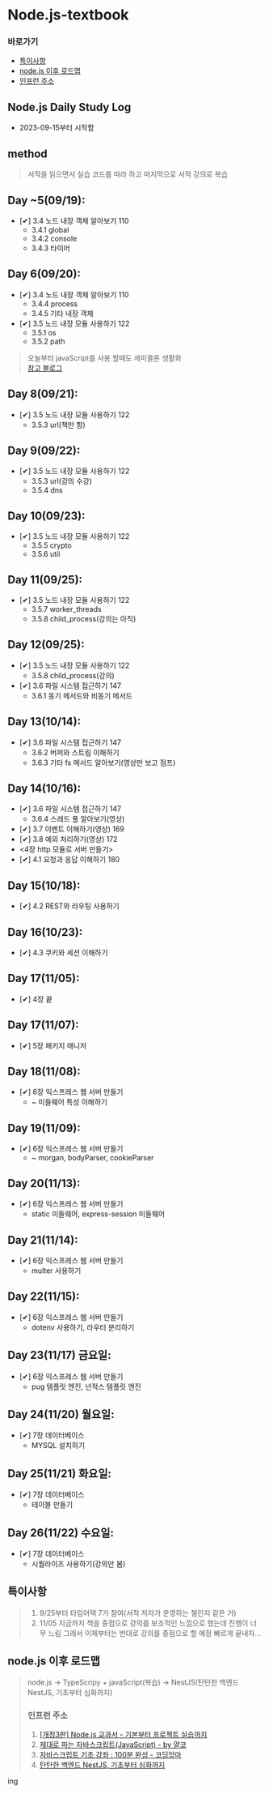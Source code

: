 # Node.js-textbook
### 바로가기
- [특이사항](#특이사항)
- [node.js 이후 로드맵](#nodejs-이후-로드맵)
- [인프런 주소](#인프런-주소)

## Node.js Daily Study Log
- 2023-09-15부터 시작함

## method
>서적을 읽으면서 실습 코드를 따라 하고 마지막으로 서적 강의로 복습

## Day ~5(09/19):
- [✔︎] 3.4 노드 내장 객체 알아보기 110
  - 3.4.1 global
  - 3.4.2 console 
  - 3.4.3 타이머

## Day 6(09/20):
- [✔︎] 3.4 노드 내장 객체 알아보기 110
  - 3.4.4 process
  - 3.4.5 기타 내장 객체
- [✔︎] 3.5 노드 내장 모듈 사용하기 122
  - 3.5.1 os
  - 3.5.2 path
>오늘부터 javaScript를 사용 할때도 세미콜론 생활화<br>
[참고 블로그](https://okayoon.tistory.com/entry/%EC%9E%90%EB%B0%94%EC%8A%A4%ED%81%AC%EB%A6%BD%ED%8A%B8-%EC%84%B8%EB%AF%B8%EC%BD%9C%EB%A1%A0-%EA%BC%AD-%EC%8D%A8%EC%95%BC%ED%95%98%EB%82%98%EC%9A%94)

## Day 8(09/21):
- [✔︎] 3.5 노드 내장 모듈 사용하기 122
  - 3.5.3 url(책만 함) 

## Day 9(09/22):
- [✔︎] 3.5 노드 내장 모듈 사용하기 122
  - 3.5.3 url(강의 수강)
  - 3.5.4 dns

## Day 10(09/23):
- [✔︎] 3.5 노드 내장 모듈 사용하기 122
  - 3.5.5 crypto
  - 3.5.6 util

## Day 11(09/25):
- [✔︎] 3.5 노드 내장 모듈 사용하기 122
  - 3.5.7 worker_threads
  - 3.5.8 child_process(강의는 아직)

## Day 12(09/25):
- [✔︎] 3.5 노드 내장 모듈 사용하기 122
  - 3.5.8 child_process(강의)
- [✔︎] 3.6 파일 시스템 접근하기 147
  - 3.6.1 동기 메서드와 비동기 메서드 

## Day 13(10/14):
- [✔︎] 3.6 파일 시스템 접근하기 147
  - 3.6.2 버퍼와 스트림 이해하기
  - 3.6.3 기타 fs 메서드 알아보기(영상만 보고 점프)

## Day 14(10/16):
- [✔︎] 3.6 파일 시스템 접근하기 147
  - 3.6.4 스레드 풀 알아보기(영상)
- [✔︎] 3.7 이벤트 이해하기(영상) 169
- [✔︎] 3.8 예외 처리하기(영상) 172
- <4장 http 모듈로 서버 만들기> 
- [✔︎] 4.1 요청과 응답 이해하기 180

## Day 15(10/18):
- [✔︎] 4.2 REST와 라우팅 사용하기

## Day 16(10/23):
- [✔︎] 4.3 쿠키와 세션 이해하기

## Day 17(11/05):
- [✔︎] 4장 끝

## Day 17(11/07):
- [✔︎] 5장 패키지 매니저

## Day 18(11/08):
- [✔︎] 6장 익스프레스 웹 서버 만들기
  - ~ 미들웨어 특성 이해하기

## Day 19(11/09):
- [✔︎] 6장 익스프레스 웹 서버 만들기
  - ~ morgan, bodyParser, cookieParser

## Day 20(11/13):
- [✔︎] 6장 익스프레스 웹 서버 만들기
  - static 미들웨어, express-session 미들웨어

## Day 21(11/14):
- [✔︎] 6장 익스프레스 웹 서버 만들기
  - multer 사용하기

## Day 22(11/15):
- [✔︎] 6장 익스프레스 웹 서버 만들기
  - dotenv 사용하기, 라우터 분리하기

## Day 23(11/17) 금요일:
- [✔︎] 6장 익스프레스 웹 서버 만들기
  - pug 템플릿 엔진, 넌적스 템플릿 엔진

## Day 24(11/20) 월요일:
- [✔︎] 7장 데이터베이스
  - MYSQL 설치하기

## Day 25(11/21) 화요일:
- [✔︎] 7장 데이터베이스
  - 테이블 만들기

## Day 26(11/22) 수요일:
- [✔︎] 7장 데이터베이스
  - 시퀄라이즈 사용하기(강의만 봄)

## 특이사항
>1. 9/25부터 타임어택 7기 참여(서적 저자가 운영하는 챌린지 같은 거)
>2. 11/05 지금까지 책을 중점으로 강의를 보조적인 느낌으로 했는데 진행이 너무 느림 그래서 이제부터는 반대로 강의를 중점으로 할 예정 빠르게 끝내자...

## node.js 이후 로드맵

>node.js → TypeScripy + javaScript(복습) → NestJS(탄탄한 백엔드 NestJS, 기초부터 심화까지)
>### 인프런 주소
>1. [[개정3판] Node.js 교과서 - 기본부터 프로젝트 실습까지](https://www.inflearn.com/course/%EB%85%B8%EB%93%9C-js-%EA%B5%90%EA%B3%BC%EC%84%9C)
>2. [제대로 파는 자바스크립트(JavaScript) - by 얄코](https://www.inflearn.com/course/%EC%A0%9C%EB%8C%80%EB%A1%9C-%ED%8C%8C%EB%8A%94-%EC%9E%90%EB%B0%94%EC%8A%A4%ED%81%AC%EB%A6%BD%ED%8A%B8)
>3. [자바스크립트 기초 강좌 : 100분 완성 - 코딩앙마](https://youtu.be/KF6t61yuPCY?si=LVaFeTcfaONVipM7)
>4. [탄탄한 백엔드 NestJS, 기초부터 심화까지](https://www.inflearn.com/course/%ED%83%84%ED%83%84%ED%95%9C-%EB%B0%B1%EC%97%94%EB%93%9C-%EB%84%A4%EC%8A%A4%ED%8A%B8)

ing